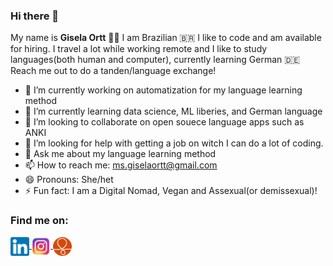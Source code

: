 ### Hi there 👋

My name is **Gisela Ortt** 🙆‍♀️ I am Brazilian 🇧🇷 I like to code and am available for hiring.
I travel a lot while working remote and I like to study languages(both human and computer), currently learning German 🇩🇪 Reach me out to do a tanden/language exchange!

- 🔭 I’m currently working on automatization for my language learning method
- 🌱 I’m currently learning data science, ML liberies, and German language
- 👯 I’m looking to collaborate on open souece language apps such as ANKI
- 🤔 I’m looking for help with getting a job on witch I can do a lot of coding.
- 💬 Ask me about my language learning method
- 📫 How to reach me: ms.giselaortt@gmail.com
- 😄 Pronouns: She/het
- ⚡ Fun fact: I am a Digital Nomad, Vegan and Assexual(or demissexual)!

 <div>
 
 <h3 align="left"> Find me on: </h3> 
 <a href="https://www.linkedin.com/in/gisela-ortt-2bb40a196/" target="blank"><img align="center" src="linkedinLogo.png" alt="linkedin" height="30" width="30"/>  </a>
 <a href="https://www.instagram.com/giselaortt/" target="blank"><img align="center" src="instagram.png" alt="instagram" height="30" width="30"/> </a>
 <a href="https://www.couchsurfing.com/people/giselaortt" target="blank"><img align="center" src="couchsurfing.png" alt="couchsurfing" height="30" width="30"/> </a>

 </div>

